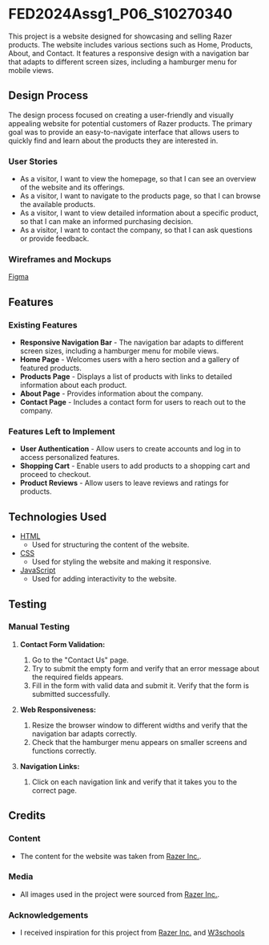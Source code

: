 # FED2024Assg1_P06_S10270340

This project is a website designed for showcasing and selling Razer products. The website includes various sections such as Home, Products, About, and Contact. It features a responsive design with a navigation bar that adapts to different screen sizes, including a hamburger menu for mobile views.

## Design Process

The design process focused on creating a user-friendly and visually appealing website for potential customers of Razer products. The primary goal was to provide an easy-to-navigate interface that allows users to quickly find and learn about the products they are interested in.

### User Stories
- As a visitor, I want to view the homepage, so that I can see an overview of the website and its offerings.
- As a visitor, I want to navigate to the products page, so that I can browse the available products.
- As a visitor, I want to view detailed information about a specific product, so that I can make an informed purchasing decision.
- As a visitor, I want to contact the company, so that I can ask questions or provide feedback.

### Wireframes and Mockups
[Figma](https://www.figma.com/design/fhPGLnvPCvWkQK7lsC71h2/FED_S10270340_Tan-Jun-Hao-Glenn?node-id=6-2&t=uP13iKbKfddifFrd-1/)

## Features

### Existing Features
- **Responsive Navigation Bar** - The navigation bar adapts to different screen sizes, including a hamburger menu for mobile views.
- **Home Page** - Welcomes users with a hero section and a gallery of featured products.
- **Products Page** - Displays a list of products with links to detailed information about each product.
- **About Page** - Provides information about the company.
- **Contact Page** - Includes a contact form for users to reach out to the company.

### Features Left to Implement
- **User Authentication** - Allow users to create accounts and log in to access personalized features.
- **Shopping Cart** - Enable users to add products to a shopping cart and proceed to checkout.
- **Product Reviews** - Allow users to leave reviews and ratings for products.

## Technologies Used

- [HTML](https://developer.mozilla.org/en-US/docs/Web/HTML)
    - Used for structuring the content of the website.
- [CSS](https://developer.mozilla.org/en-US/docs/Web/CSS)
    - Used for styling the website and making it responsive.
- [JavaScript](https://developer.mozilla.org/en-US/docs/Web/JavaScript)
    - Used for adding interactivity to the website.

## Testing

### Manual Testing
1. **Contact Form Validation:**
    1. Go to the "Contact Us" page.
    2. Try to submit the empty form and verify that an error message about the required fields appears.
    3. Fill in the form with valid data and submit it. Verify that the form is submitted successfully.

2. **Web Responsiveness:**
    1. Resize the browser window to different widths and verify that the navigation bar adapts correctly.
    2. Check that the hamburger menu appears on smaller screens and functions correctly.

3. **Navigation Links:**
    1. Click on each navigation link and verify that it takes you to the correct page.

## Credits

### Content
- The content for the website was taken from [Razer Inc.](https://www.razer.com/).

### Media
- All images used in the project were sourced from [Razer Inc.](https://www.razer.com/).

### Acknowledgements
- I received inspiration for this project from [Razer Inc.](https://www.razer.com/) and [W3schools](https://www.w3schools.com/)
